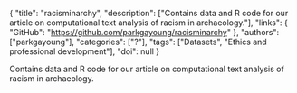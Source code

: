 {
  "title": "racisminarchy",
  "description": ["Contains data and R code for our article on computational text analysis of racism in archaeology."],
  "links": {
    "GitHub": "https://github.com/parkgayoung/racisminarchy"
  },
  "authors": ["parkgayoung"],
  "categories": ["?"],
  "tags": ["Datasets", "Ethics and professional development"],
  "doi": null
}

<!-- Generated by csv2md.R – do not edit by hand -->

Contains data and R code for our article on computational text analysis of racism in archaeology.